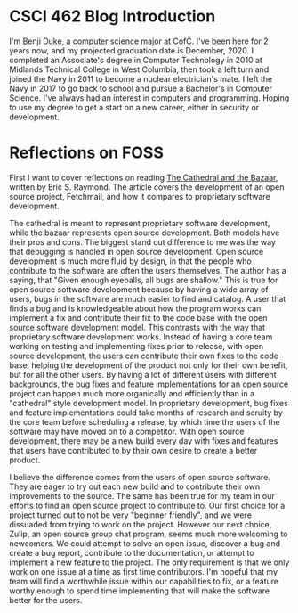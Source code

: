 # CSCI 462 Blog Introduction

I'm  Benji Duke, a computer science major at CofC. I've been here for 2 years now, and my projected graduation date is December, 2020. I  completed an Associate's degree in Computer Technology in 2010 at  Midlands Technical College in West Columbia, then took a left turn and  joined the Navy in 2011 to become a nuclear electrician's mate. I left the Navy in 2017 to go back to school and pursue a Bachelor's in Computer Science. I've always had an interest in computers and programming. Hoping to use my degree to get a start on a new career, either in security or development. 

# Reflections on FOSS

First I want to cover reflections on reading [The Cathedral and the Bazaar](http://stono.cs.cofc.edu/~bowring/docs/cathedral-bazaar.pdf), written by Eric S. Raymond. The article covers the development of an open source project, Fetchmail, and how it compares to proprietary software development.

The cathedral is meant to represent proprietary software development, while the bazaar represents open source development. Both models have their pros and cons. The biggest stand out difference to me was the way that debugging is handled in open source development. Open source development is much more fluid by design, in that the people who contribute to the software are often the users themselves. The author has a saying, that "Given enough eyeballs, all bugs are shallow." This is true for open source software development because by having a wide array of users, bugs in the software are much easier to find and catalog. A user that finds a bug and is knowledgeable about how the program works can implement a fix and contribute their fix to the code base with the open source software development model. This contrasts with the way that proprietary software development works. Instead of having a core team working on testing and implementing fixes prior to release, with open source development, the users can contribute their own fixes to the code base, helping the development of the product not only for their own benefit, but for all the other users. By having a lot of different users with different backgrounds, the bug fixes and feature implementations for an open source project can happen much more organically and efficiently than in a "cathedral" style development model. In proprietary development, bug fixes and feature implementations could take months of research and scruity by the core team before scheduling a release, by which time the users of the software may have moved on to a competitor. With open source development, there may be a new build every day with fixes and features that users have contributed to by their own desire to create a better product.

I believe the difference comes from the users of open source software. They are eager to try out each new build and to contribute their own improvements to the source. The same has been true for my team in our efforts to find an open source project to contribute to. Our first choice for a project turned out to not be very "beginner friendly", and we were dissuaded from trying to work on the project. However our next choice, Zulip, an open source group chat program, seems much more welcoming to newcomers. We could attempt to solve an open issue, discover a bug and create a bug report, contribute to the documentation, or attempt to implement a new feature to the project. The only requirement is that we only work on one issue at a time as first time contributors. I'm hopeful that my team will find a worthwhile issue within our capabilities to fix, or a feature worthy enough to spend time implementing that will make the software better for the users. 
